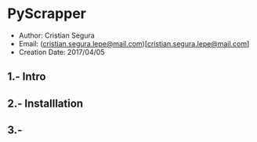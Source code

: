 # PyScrapper

* Author: Cristian Segura 
* Email: (cristian.segura.lepe@mail.com)[cristian.segura.lepe@mail.com]
* Creation Date: 2017/04/05


## 1.- Intro

## 2.- Installlation 


## 3.- 


